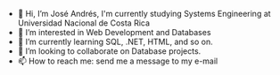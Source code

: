 - 👋 Hi, I’m José Andrés, I'm currently studying Systems Engineering at Universidad Nacional de Costa Rica
- 👀 I’m interested in Web Development and Databases
- 🌱 I’m currently learning SQL, .NET, HTML, and so on.
- 💞️ I’m looking to collaborate on Database projects.
- 📫 How to reach me: send me a message to my e-mail

<!---
J0S3N/J0S3N is a ✨ special ✨ repository because its `README.md` (this file) appears on your GitHub profile.
You can click the Preview link to take a look at your changes.
--->
